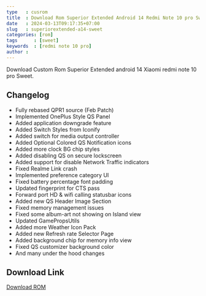 ```yaml
---
type   : cusrom
title  : Download Rom Superior Extended Android 14 Redmi Note 10 pro Sweet
date   : 2024-03-13T09:17:35+07:00
slug   : superiorextended-a14-sweet
categories: [rom]
tags      : [sweet]
keywords  : [redmi note 10 pro]
author : 
---
```


Download Custom Rom Superior Extended android 14 Xiaomi redmi note 10 pro Sweet.

## Changelog
- Fully rebased QPR1 source (Feb Patch)
- Implemented OnePlus Style QS Panel
- Added application downgrade feature
- Added Switch Styles from Iconify
- Added switch for media output controller
- Added Optional Colored QS Notification icons
- Added more clock BG chip styles
- Added disabling QS on secure lockscreen
- Added support for disable Network Traffic indicators
- Fixed Realme Link crash
- Implemented preference category UI
- Fixed battery percentage font padding
- Updated fingerprint for CTS pass
- Forward port HD & wifi calling statusbar icons
- Added new QS Header Image Section
- Fixed memory management issues
- Fixed some album-art not showing on Island view
- Updated GamePropsUtils
- Added more Weather Icon Pack
- Added new Refresh rate Selector Page
- Added background chip for memory info view
- Fixed QS customizer background color
- And many under the hood changes


## Download Link
[Download ROM](https://www.pling.com/p/2126443/)

